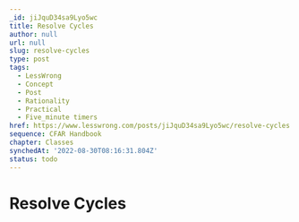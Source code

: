 ```yaml
---
_id: jiJquD34sa9Lyo5wc
title: Resolve Cycles
author: null
url: null
slug: resolve-cycles
type: post
tags:
  - LessWrong
  - Concept
  - Post
  - Rationality
  - Practical
  - Five_minute timers
href: https://www.lesswrong.com/posts/jiJquD34sa9Lyo5wc/resolve-cycles
sequence: CFAR Handbook
chapter: Classes
synchedAt: '2022-08-30T08:16:31.804Z'
status: todo
---
```


# Resolve Cycles
